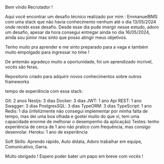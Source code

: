 Bem vindo Recrutador !

Aqui você encontrar um desafio técnico realizado por mim : EmmanuelBMS
com uma stack que não havia conhecimento nenhum até o dia 13/05/2024 onde recebi esse desafio.
Desde esse dia pude imergir nesse estudo, adoro um desafio, apesar da hora consegui entregar ainda no dia 16/05/2024, ainda sou júnior mas sinto que posso atingir meus objetivos.

Tenho muito pra aprender e me sinto preparado para a vaga e também muito empolgado para ingressar no time !

De antemão agradeço muito a oportunidade, foi um aprendizado incrível, vocês são feras.

Repositorio criado para adquirir novos conhecimentos sobre outros frameworks

tempo de experiência com essa stack:

Git: 2 anos
Nestjs: 3 dias
Docker: 3 dias
JWT: 1 ano
Api REST: 1 ano
Swagger: 3 dias
PostgresSQL: 3 dias
TypeORM: 3 dias
TypeScript: 1 ano
Redis: 1 dia (infelizmente não consegui implementar por minha falta de tempo, mas dei uma boa olhada e gostei muito do que vi, tem uma capacidade enorme de melhorar o desempenho da aplicação)
Testes: tenho experiência de cerca de 1 ano não pratico com frequência, mas consigo desenrolar.
Heroku: 1 ano de experiência


Soft Skills: 
Aprendo rápido,
Auto didata,
Adoro trabalhar em equipe,
Comunicativo,
Garra.


Muito obrigado ! Espero poder bater um papo em breve com vocês !

